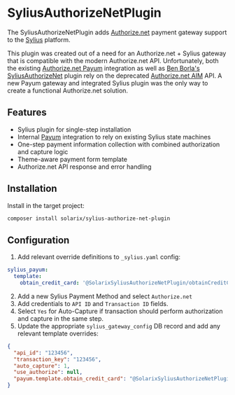 # SyliusAuthorizeNetPlugin

The SyliusAuthorizeNetPlugin adds [Authorize.net](https://www.authorize.net/) payment gateway support to the [Sylius](https://sylius.com/) platform.

This plugin was created out of a need for an Authorize.net + Sylius gateway that is compatible with the modern Authorize.net API. Unfortunately, both the existing [Authorize.net Payum](https://github.com/Payum/Payum/tree/master/src/Payum/AuthorizeNet/Aim) integration as well as [Ben Borla's SyliusAuthorizeNet](https://github.com/benborla/sylius-authorize-net) plugin rely on the deprecated [Authorize.net AIM](https://developer.authorize.net/api/upgrade_guide.html#aim) API. A new Payum gateway and integrated Sylius plugin was the only way to create a functional Authorize.net solution.

## Features

- Sylius plugin for single-step installation
- Internal [Payum](https://github.com/Payum/Payum) integration to rely on existing Sylius state machines
- One-step payment information collection with combined authorization and capture logic
- Theme-aware payment form template
- Authorize.net API response and error handling

## Installation

Install in the target project:

```bash
composer install solarix/sylius-authorize-net-plugin
```

## Configuration

1. Add relevant override definitions to `_sylius.yaml` config:

```yaml
sylius_payum:
  template:
    obtain_credit_card: '@SolarixSyliusAuthorizeNetPlugin/obtainCreditCard.html.twig'
```

2. Add a new Sylius Payment Method and select `Authorize.net`
3. Add credentials to `API ID` and `Transaction ID` fields.
4. Select `Yes` for Auto-Capture if transaction should perform authorization and capture in the same step.
5. Update the appropriate `sylius_gateway_config` DB record and add any relevant template overrides:

```json
{
  "api_id": "123456",
  "transaction_key": "123456",
  "auto_capture": 1,
  "use_authorize": null,
  "payum.template.obtain_credit_card": "@SolarixSyliusAuthorizeNetPlugin/obtainCreditCard.html.twig"
}
```
